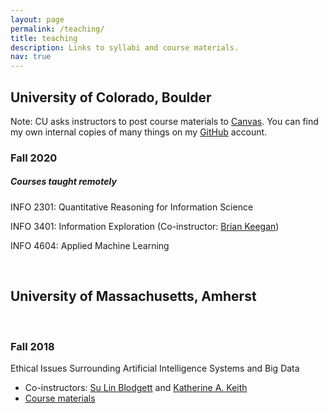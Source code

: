```yaml
---
layout: page
permalink: /teaching/
title: teaching
description: Links to syllabi and course materials.
nav: true
---
```


<h2>University of Colorado, Boulder</h2>
Note: CU asks instructors to post course materials to <a href="https://www.instructure.com/canvas/">Canvas</a>. You can find my own internal copies of many things on my <a href="https://github.com/abehandler/everything">GitHub</a> account.
<br/>

<h3>Fall 2020</h3>
<h5>Courses taught remotely</h5>

INFO 2301: Quantitative Reasoning for Information Science

INFO 3401: Information Exploration 
(Co-instructor: <a href="https://www.brianckeegan.com/">Brian Keegan</a>)

INFO 4604: Applied Machine Learning

<br/>
<h2>University of Massachusetts, Amherst</h2>
<br/>

<h3>Fall 2018</h3>

Ethical Issues Surrounding Artificial Intelligence Systems and Big Data 


<ul>
  <li>Co-instructors: <a href="https://sblodgett.github.io/">Su Lin Blodgett</a> and <a href="https://kakeith.github.io/">Katherine A. Keith</a></li>
  <li><a href="https://github.com/sblodgett/ai-ethics">Course materials</a></li>
</ul>  

